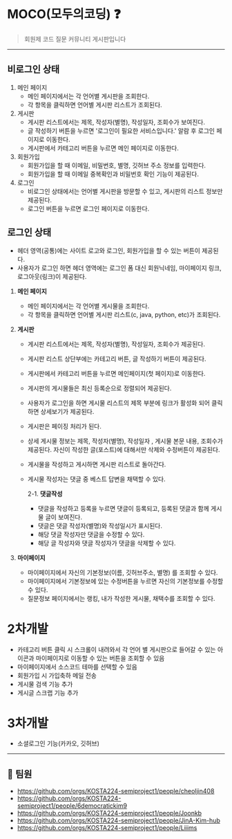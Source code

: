 # MOCO(모두의코딩) :question:

> 회원제 코드 질문 커뮤니티 게시판입니다

---------

 ## 비로그인 상태

1. 메인 페이지
   - 메인 페이지에서는 각 언어별 게시판을 조회한다.
   - 각 항목을 클릭하면 언어별 게시판 리스트가 조회된다.
2. 게시판
   - 게시판 리스트에서는 제목, 작성자(별명), 작성일자, 조회수가 보여진다.
   - 글 작성하기 버튼을 누르면 '로그인이 필요한 서비스입니다.' 알람 후 로그인 페이지로 이동한다.
   - 게시판에서 카테고리 버튼을 누르면 메인 페이지로 이동한다.
3. 회원가입
   - 회원가입을 할 때 이메일, 비밀번호, 별명, 깃허브 주소 정보를 입력한다.
   - 회원가입을 할 때 이메일 중복확인과 비밀번호 확인 기능이 제공된다.
4. 로그인
   - 비로그인 상태에서는 언어별 게시판을 방문할 수 있고, 게시판의 리스트 정보만 제공된다.
   - 로그인 버튼을 누르면 로그인 페이지로 이동한다.

## 로그인 상태

- 헤더 영역(공통)에는 사이트 로고와 로그인, 회원가입을 할 수 있는 버튼이 제공된다.
- 사용자가 로그인 하면 헤더 영역에는 로그인 폼 대신 회원닉네임, 마이페이지 링크, 로그아웃(링크)이 제공된다.

1. **메인 페이지**

   - 메인 페이지에서는 각 언어별 게시물을 조회한다.
   - 각 항목을 클릭하면 언어별 게시판 리스트(c, java, python, etc)가 조회된다.

2. **게시판**

   - 게시판 리스트에서는 제목, 작성자(별명), 작성일자, 조회수가 제공된다.

   - 게시판 리스트 상단부에는 카테고리 버튼, 글 작성하기 버튼이 제공된다.

   - 게시판에서 카테고리 버튼을 누르면 메인페이지(첫 페이지)로 이동한다.

   - 게시판의 게시물들은 최신 등록순으로 정렬되어 제공된다.

   - 사용자가 로그인을 하면 게시물 리스트의 제목 부분에 링크가 활성화 되어 클릭하면 상세보기가 제공된다.

   - 게시판은 페이징 처리가 된다.

   - 상세 게시물 정보는 제목, 작성자(별명), 작성일자 , 게시물 본문 내용, 조회수가 제공된다. 자신이 작성한 글(포스트)에 대해서만 삭제와 수정버튼이 제공된다.

   - 게시물을 작성하고 게시하면 게시판 리스트로 돌아간다.

   - 게시물 작성자는 댓글 중 베스트 답변을 채택할 수 있다.

     2-1.  **댓글작성**

     - 댓글을 작성하고 등록을 누르면 댓글이 등록되고, 등록된 댓글과 함께 게시물 글이 보여진다.
     - 댓글은 댓글 작성자(별명)와 작성일시가 표시된다.
     - 해당 댓글 작성자만 댓글을 수정할 수 있다.
     - 해당 글 작성자와 댓글 작성자가 댓글을 삭제할 수 있다.

3. **마이페이지**

   - 마이페이지에서 자신의 기본정보(이름, 깃허브주소, 별명) 를 조회할 수 있다.
   - 마이페이지에서 기본정보에 있는 수정버튼을 누르면 자신의 기본정보를 수정할 수 있다.
   - 질문정보 페이지에서는 랭킹, 내가 작성한 게시물, 채택수를 조회할 수 있다.

# 2차개발

- 카테고리 버튼 클릭 시 스크롤이 내려와서 각 언어 별 게시판으로 들어갈 수 있는 아이콘과 마이페이지로 이동할 수 있는 버튼을 조회할 수 있음
- 마이페이지에서 소스코드 테마를 선택할 수 있음
- 회원가입 시 가입축하 메일 전송
- 게시물 검색 기능 추가
- 게시글 스크랩 기능 추가

# 3차개발

- 소셜로그인 기능(카카오, 깃허브)

------

## :busts_in_silhouette: 팀원

- https://github.com/orgs/KOSTA224-semiproject1/people/cheoljin408
- https://github.com/orgs/KOSTA224-semiproject1/people/6democratickim9
- https://github.com/orgs/KOSTA224-semiproject1/people/Joonkb
- https://github.com/orgs/KOSTA224-semiproject1/people/JinA-Kim-hub
- https://github.com/orgs/KOSTA224-semiproject1/people/Liiims

## 
